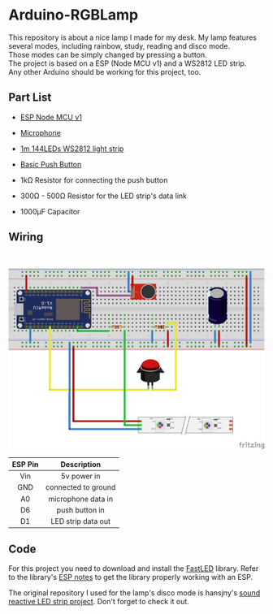 # Arduino-RGBLamp

This repository is about a nice lamp I made for my desk. My lamp features several modes, including rainbow, study, reading and disco mode. </br>
Those modes can be simply changed by pressing a button. </br>
The project is based on a ESP (Node MCU v1) and a WS2812 LED strip. </br>
Any other Arduino should be working for this project, too. </br>

## Part List

- [ESP Node MCU v1](https://aliexpress.com/item/ESP8266-CH340G-CH340-G-NodeMcu-V3-Lua-Wireless-WIFI-Module-Connector-Development-Board-Based-ESP-12E/32800966224.html)

- [Microphone](https://aliexpress.com/item/Sound-Detector-module/32569653599.html?spm=a2g0s.9042311.0.0.78634c4dSSgc9y)

- [1m 144LEDs WS2812 light strip](https://aliexpress.com/item/1m-2m-3m-4m-5m-ws2812b-ws2812-led-strip-individually-addressable-smart-led-strip-black-white/32682015405.html?spm=a2g0s.9042311.0.0.78634c4dSSgc9y)

- [Basic Push Button](https://www.aliexpress.com/item/1Pcs-2Pin-Mini-Switch-12mm-1A-waterproof-switch-12v-momentary-Push-button-Switch-since-the-reset/32833295404.html?spm=a2g0x.10010108.1000001.12.61582925XHdq1K&ws_ab_test=searchweb0_0%2Csearchweb201602_5_10065_10130_10068_10547_319_317_10548_10696_453_10084_454_10083_10618_10307_537_536_10131_10132_10133_10059_10884_10887_321_322_10103%2Csearchweb201603_52%2CppcSwitch_0&algo_pvid=ef1e3f05-f70e-4ceb-a506-3c1815559463&algo_expid=ef1e3f05-f70e-4ceb-a506-3c1815559463-2)

- 1kΩ Resistor for connecting the push button
- 300Ω - 500Ω Resistor for the LED strip's data link
- 1000μF Capacitor

## Wiring
&nbsp; 

![Fritzing](https://github.com/fabianh001/Arduino-RGBLamp/blob/master/fritzing.png)

| ESP Pin       | Description      
|:-------------:|:----------:|
| Vin | 5v power in          |
| GND | connected to ground  |
| A0  | microphone data in   |
| D6  | push button in       |
| D1  | LED strip data out   |   

## Code
For this project you need to download and install the [FastLED](https://github.com/FastLED/FastLED) library. Refer to the library's [ESP notes](https://github.com/FastLED/FastLED/wiki/ESP8266-notes) to get the library properly working with an ESP.

The original repository I used for the lamp's disco mode is hansjny's [sound reactive LED strip project](https://github.com/hansjny/Natural-Nerd/blob/master/arduino/soundsread2/sound_reactive.ino). Don't forget to check it out.

